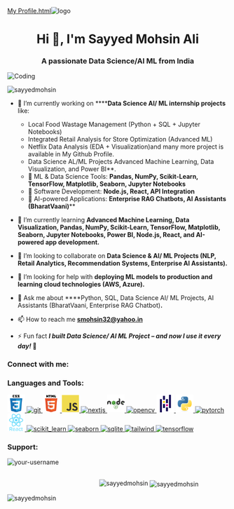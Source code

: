 [My Profile.html](https://github.com/user-attachments/files/22314446/My.Profile.html)![logo](https://github.com/SayyedMohsin/My-Profile-ReadMe-Generator/blob/main/Github%20Banner.png)
<h1 align="center">Hi 👋, I'm Sayyed Mohsin Ali</h1>
<h3 align="center">A passionate Data Science/AI ML from India</h3>

<img data-target="animated-image.replacedImage" alt="Coding" class="AnimatedImagePlayer-animatedImage" src="https://camo.githubusercontent.com/87b068edecd4346da3df5419755094a30cfd56041d139237d3a9731cd815c038/68747470733a2f2f70726f65666669636f2e636f6d2f77702d636f6e74656e742f75706c6f6164732f323032322f30392f64616f6e6c696e652e676966" style="display: block; opacity: 1;">

<p align="left"> <img src="https://komarev.com/ghpvc/?username=sayyedmohsin&label=Profile%20views&color=0e75b6&style=flat" alt="sayyedmohsin" /> </p>

- 🔭 I’m currently working on ******Data Science AI/ ML internship projects** like:
  - Local Food Wastage Management (Python + SQL + Jupyter Notebooks)
  - Integrated Retail Analysis for Store Optimization (Advanced ML)
  - Netflix Data Analysis (EDA + Visualization)and many more project is available in My Github Profile. 
  - Data Science AL/ML Projects Advanced Machine Learning, Data Visualization, and Power BI**.
  - 🔹 ML & Data Science Tools: **Pandas, NumPy, Scikit-Learn, TensorFlow, Matplotlib, Seaborn, Jupyter Notebooks** 
  - 🔹 Software Development: **Node.js, React, API Integration** 
  - 🔹 AI-powered Applications: **Enterprise RAG Chatbots, AI Assistants (BharatVaani)****

- 🌱 I’m currently learning ****Advanced Machine Learning, Data Visualization, Pandas, NumPy, Scikit-Learn, TensorFlow, Matplotlib, Seaborn, Jupyter Notebooks, Power BI, Node.js, React, and AI-powered app development**.**

- 👯 I’m looking to collaborate on ****Data Science & AI/ ML Projects** (NLP, Retail Analytics, Recommendation Systems, Enterprise AI Assistants).**

- 🤝 I’m looking for help with ****deploying ML models to production** and **learning cloud technologies** (AWS, Azure).**

- 💬 Ask me about ****Python, SQL, Data Science AI/ ML Projects, AI Assistants (BharatVaani, Enterprise RAG Chatbot)**.**

- 📫 How to reach me **smohsin32@yahoo.in**
- ⚡ Fun fact ***I built Data Science/ AI ML Project – and now I use it every day!* 🎉**

<h3 align="left">Connect with me:</h3>
<p align="left">
</p>

<h3 align="left">Languages and Tools:</h3>
<p align="left"> <a href="https://www.w3schools.com/css/" target="_blank" rel="noreferrer"> <img src="https://raw.githubusercontent.com/devicons/devicon/master/icons/css3/css3-original-wordmark.svg" alt="css3" width="40" height="40"/> </a> <a href="https://git-scm.com/" target="_blank" rel="noreferrer"> <img src="https://www.vectorlogo.zone/logos/git-scm/git-scm-icon.svg" alt="git" width="40" height="40"/> </a> <a href="https://www.w3.org/html/" target="_blank" rel="noreferrer"> <img src="https://raw.githubusercontent.com/devicons/devicon/master/icons/html5/html5-original-wordmark.svg" alt="html5" width="40" height="40"/> </a> <a href="https://developer.mozilla.org/en-US/docs/Web/JavaScript" target="_blank" rel="noreferrer"> <img src="https://raw.githubusercontent.com/devicons/devicon/master/icons/javascript/javascript-original.svg" alt="javascript" width="40" height="40"/> </a> <a href="https://nextjs.org/" target="_blank" rel="noreferrer"> <img src="https://cdn.worldvectorlogo.com/logos/nextjs-2.svg" alt="nextjs" width="40" height="40"/> </a> <a href="https://nodejs.org" target="_blank" rel="noreferrer"> <img src="https://raw.githubusercontent.com/devicons/devicon/master/icons/nodejs/nodejs-original-wordmark.svg" alt="nodejs" width="40" height="40"/> </a> <a href="https://opencv.org/" target="_blank" rel="noreferrer"> <img src="https://www.vectorlogo.zone/logos/opencv/opencv-icon.svg" alt="opencv" width="40" height="40"/> </a> <a href="https://pandas.pydata.org/" target="_blank" rel="noreferrer"> <img src="https://raw.githubusercontent.com/devicons/devicon/2ae2a900d2f041da66e950e4d48052658d850630/icons/pandas/pandas-original.svg" alt="pandas" width="40" height="40"/> </a> <a href="https://www.python.org" target="_blank" rel="noreferrer"> <img src="https://raw.githubusercontent.com/devicons/devicon/master/icons/python/python-original.svg" alt="python" width="40" height="40"/> </a> <a href="https://pytorch.org/" target="_blank" rel="noreferrer"> <img src="https://www.vectorlogo.zone/logos/pytorch/pytorch-icon.svg" alt="pytorch" width="40" height="40"/> </a> <a href="https://reactjs.org/" target="_blank" rel="noreferrer"> <img src="https://raw.githubusercontent.com/devicons/devicon/master/icons/react/react-original-wordmark.svg" alt="react" width="40" height="40"/> </a> <a href="https://scikit-learn.org/" target="_blank" rel="noreferrer"> <img src="https://upload.wikimedia.org/wikipedia/commons/0/05/Scikit_learn_logo_small.svg" alt="scikit_learn" width="40" height="40"/> </a> <a href="https://seaborn.pydata.org/" target="_blank" rel="noreferrer"> <img src="https://seaborn.pydata.org/_images/logo-mark-lightbg.svg" alt="seaborn" width="40" height="40"/> </a> <a href="https://www.sqlite.org/" target="_blank" rel="noreferrer"> <img src="https://www.vectorlogo.zone/logos/sqlite/sqlite-icon.svg" alt="sqlite" width="40" height="40"/> </a> <a href="https://tailwindcss.com/" target="_blank" rel="noreferrer"> <img src="https://www.vectorlogo.zone/logos/tailwindcss/tailwindcss-icon.svg" alt="tailwind" width="40" height="40"/> </a> <a href="https://www.tensorflow.org" target="_blank" rel="noreferrer"> <img src="https://www.vectorlogo.zone/logos/tensorflow/tensorflow-icon.svg" alt="tensorflow" width="40" height="40"/> </a> </p>

<h3 align="left">Support:</h3>
<p><a href="https://www.buymeacoffee.com/your-username"> <img align="left" src="https://cdn.buymeacoffee.com/buttons/v2/default-yellow.png" height="50" width="210" alt="your-username" /></a></p><br><br>

<p><img align="left" src="https://github-readme-stats.vercel.app/api/top-langs?username=sayyedmohsin&show_icons=true&locale=en&layout=compact" alt="sayyedmohsin" /></p>

<p>&nbsp;<img align="center" src="https://github-readme-stats.vercel.app/api?username=sayyedmohsin&show_icons=true&locale=en" alt="sayyedmohsin" /></p>

<p><img align="center" src="https://github-readme-streak-stats.herokuapp.com/?user=sayyedmohsin&" alt="sayyedmohsin" /></p>


